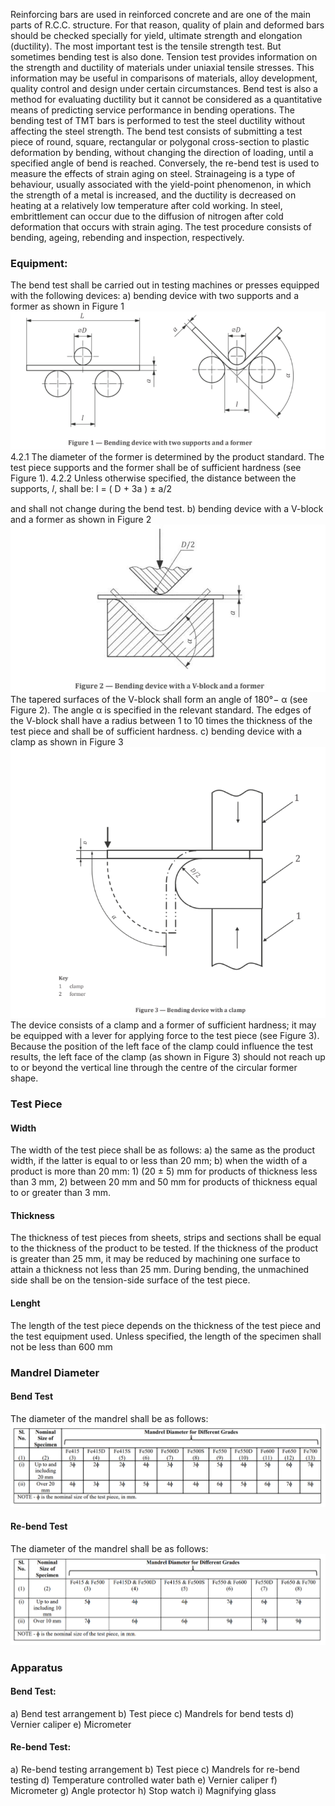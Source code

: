 Reinforcing bars are used in reinforced concrete and are one of the main parts of
R.C.C. structure. For that reason, quality of plain and deformed bars should be
checked specially for yield, ultimate strength and elongation (ductility). The most
important test is the tensile strength test. But sometimes bending test is also done.
Tension test provides information on the strength and ductility of materials under
uniaxial tensile stresses. This information may be useful in comparisons of materials,
alloy development, quality control and design under certain circumstances. Bend test is
also a method for evaluating ductility but it cannot be considered as a quantitative
means of predicting service performance in bending operations.
The bending test of TMT bars is performed to test the steel ductility without affecting the
steel strength. The bend test consists of submitting a test piece of round, square, rectangular
or polygonal cross-section to plastic deformation by bending, without changing the direction
of loading, until a specified angle of bend is reached.
Conversely, the re-bend test is used to measure the effects of strain aging on steel. Strainageing is a type of behaviour, usually associated with the yield-point phenomenon, in which
the strength of a metal is increased, and the ductility is decreased on heating at a relatively
low temperature after cold working. In steel, embrittlement can occur due to the diffusion of
nitrogen after cold deformation that occurs with strain aging. The test procedure consists of
bending, ageing, rebending and inspection, respectively.


<h3>Equipment:</h3>
The bend test shall be carried out in testing machines or presses equipped with the following
devices:
a) bending device with two supports and a former as shown in Figure 1
<img src="./images/bendingdevice.png">
4.2.1 The diameter of the former is determined by the product standard. The test piece
supports and the former shall be of sufficient hardness (see Figure 1).
4.2.2 Unless otherwise specified, the distance between the supports, 𝑙, shall be: 
l = ( D + 3a ) ± a/2 

and shall not change during the bend test. 
b) bending device with a V-block and a former as shown in Figure 2
<img src="./images/vblockdevice.png">
The tapered surfaces of the V-block shall form an angle of 180°− α (see Figure 2). The angle
α is specified in the relevant standard.
The edges of the V-block shall have a radius between 1 to 10 times the thickness of the test
piece and shall be of sufficient hardness.
c) bending device with a clamp as shown in Figure 3
<img src="./images/bendingdevicewithclamp.png">
The device consists of a clamp and a former of sufficient hardness; it may be equipped with
a lever for applying force to the test piece (see Figure 3).
Because the position of the left face of the clamp could influence the test results, the left face
of the clamp (as shown in Figure 3) should not reach up to or beyond the vertical line
through the centre of the circular former shape.

<h3>Test Piece</h3>
<h4>Width</h4>
The width of the test piece shall be as follows:
a) the same as the product width, if the latter is equal to or less than 20 mm;
b) when the width of a product is more than 20 mm:
1) (20 ± 5) mm for products of thickness less than 3 mm,
2) between 20 mm and 50 mm for products of thickness equal to or greater than 3
mm.
<h4>Thickness</h4>
The thickness of test pieces from sheets, strips and sections shall be equal to the thickness
of the product to be tested. If the thickness of the product is greater than 25 mm, it may be
reduced by machining one surface to attain a thickness not less than 25 mm. During
bending, the unmachined side shall be on the tension-side surface of the test piece.

<h4>Lenght</h4>
The length of the test piece depends on the thickness of the test piece and the test
equipment used. Unless specified, the length of the specimen shall not be less than 600
mm

<h3>Mandrel Diameter</h3>
<h4>Bend Test</h4>
The diameter of the mandrel shall be as follows:
<img src="./images/bendtable.png">

<h4>Re-bend Test</h4>
The diameter of the mandrel shall be as follows:
<img src="./images/rebendtable.png">


<h3>Apparatus</h3>
<h4>Bend Test:</h4>
a) Bend test arrangement
b) Test piece
c) Mandrels for bend tests
d) Vernier caliper
e) Micrometer
<h4>Re-bend Test:</h4>
a) Re-bend testing arrangement
b) Test piece
c) Mandrels for re-bend testing
d) Temperature controlled water bath
e) Vernier caliper
f) Micrometer
g) Angle protector
h) Stop watch
i) Magnifying glass
